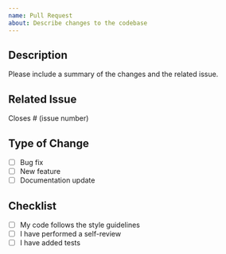 ```yaml
---
name: Pull Request
about: Describe changes to the codebase
---
```


## Description

Please include a summary of the changes and the related issue.

## Related Issue

Closes # (issue number)

## Type of Change

- [ ] Bug fix
- [ ] New feature
- [ ] Documentation update

## Checklist

- [ ] My code follows the style guidelines
- [ ] I have performed a self-review
- [ ] I have added tests
